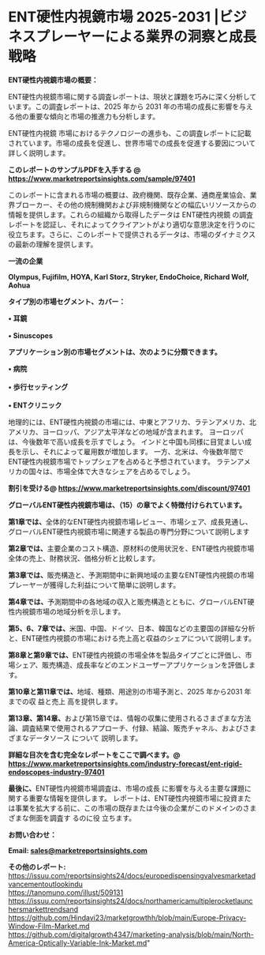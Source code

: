# ENT硬性内視鏡市場 2025-2031 |ビジネスプレーヤーによる業界の洞察と成長戦略

<strong><b>ENT硬性内視鏡市場の概要：</b></strong>

ENT硬性内視鏡市場に関する調査レポートは、現状と課題を巧みに深く分析しています。この調査レポートは、2025 年から 2031 年の市場の成長に影響を与える他の重要な傾向と市場の推進力も分析します。

ENT硬性内視鏡 市場におけるテクノロジーの進歩も、この調査レポートに記載されています。市場の成長を促進し、世界市場での成長を促進する要因について詳しく説明します。

<strong>このレポートのサンプルPDFを入手する @ <a href=https://www.marketreportsinsights.com/sample/97401>https://www.marketreportsinsights.com/sample/97401</a></strong>

このレポートに含まれる市場の概要は、政府機関、既存企業、通商産業協会、業界ブローカー、その他の規制機関および非規制機関などの幅広いリソースからの情報を提供します。これらの組織から取得したデータは ENT硬性内視鏡 の調査レポートを認証し、それによってクライアントがより適切な意思決定を行うのに役立ちます。さらに、このレポートで提供されるデータは、市場のダイナミクスの最新の理解を提供します。

<strong>一流の企業</strong>

<strong><b>Olympus, Fujifilm, HOYA, Karl Storz, Stryker, EndoChoice, Richard Wolf, Aohua</b></strong>

<strong><b>タイプ別の市場セグメント、カバー：</b></strong>

<strong>• 耳鏡<br><br>•  Sinuscopes</strong>

<strong><b>アプリケーション別の市場セグメントは、次のように分類できます。</b></strong>

<strong>• 病院<br><br>• 歩行セッティング<br><br>•  ENTクリニック</strong>

 地理的には、ENT硬性内視鏡の市場には、中東とアフリカ、ラテンアメリカ、北アメリカ、ヨーロッパ、アジア太平洋などの地域が含まれます。 ヨーロッパは、今後数年で高い成長を示すでしょう。 インドと中国も同様に目覚ましい成長を示し、それによって雇用数が増加します。 一方、北米は、今後数年間でENT硬性内視鏡市場でトップシェアを占めると予想されています。 ラテンアメリカの国々は、市場全体で大きなシェアを占めるでしょう。

<strong>割引を受ける@ <a href=https://www.marketreportsinsights.com/discount/97401>https://www.marketreportsinsights.com/discount/97401</a></strong>

<strong><b>グローバルENT硬性内視鏡市場は、（15）の章でよく特徴付けられています。</b></strong>

<strong><b>第</b></strong><strong><b>1章では、</b></strong>全体的なENT硬性内視鏡市場レビュー、市場シェア、成長見通し、グローバルENT硬性内視鏡市場に関連する製品の専門分野について説明します

<strong><b>第2章では、</b></strong>主要企業のコスト構造、原材料の使用状況を、ENT硬性内視鏡市場全体の売上、財務状況、価格分析と比較します。

<strong><b>第3章では、</b></strong>販売構造と、予測期間中に新興地域の主要なENT硬性内視鏡の市場プレーヤーが獲得した利益について簡単に説明します。

<strong><b>第4章では、</b></strong>予測期間中の各地域の収入と販売構造とともに、グローバルENT硬性内視鏡市場の地域分析を示します。

<strong><b>第5、6、7章では、</b></strong>米国、中国、ドイツ、日本、韓国などの主要国の詳細な分析と、ENT硬性内視鏡の市場における売上高と収益のシェアについて説明します。

<strong><b>第8章と第9章では、</b></strong>ENT硬性内視鏡の市場全体を製品タイプごとに評価し、市場シェア、販売構造、成長率などのエンドユーザーアプリケーションを評価します。

<strong><b>第10章と第11章では、</b></strong>地域、種類、用途別の市場予測と、2025 年から2031 年までの収 益と売上 高を提供します。

<strong><b>第13章、第14章、</b></strong>および第15章では、情報の収集に使用されるさまざまな方法論、調査結果で使用されるアプローチ、付録、結論、販売チャネル、およびさまざまなデータソース について 説明します。

<strong>詳細な目次を含む完全なレポートをここで調べます。@ <a href=https://www.marketreportsinsights.com/industry-forecast/ent-rigid-endoscopes-industry-97401>https://www.marketreportsinsights.com/industry-forecast/ent-rigid-endoscopes-industry-97401</a></strong>

<strong><b>最後に、</b></strong>ENT硬性内視鏡市場調査は、市場の成長 に影響を</a>与える主要な課題に関する重要な情報を提供します。 レポートは、ENT硬性内視鏡市場に投資または事業を拡大する前に、この市場の既存または今後の企業がこのドメインのさまざまな側面を調査す るのに役 立ちます。

<strong><b>お問い合わせ：</b></strong>

<strong>Email: </strong><a href=mailto:sales@marketreportsinsights.com><strong>sales@marketreportsinsights.com</strong></a>

<strong>その他のレポート:</strong>
<br>
<a href=https://issuu.com/reportsinsights24/docs/europedispensingvalvesmarketadvancementoutlookindu>https://issuu.com/reportsinsights24/docs/europedispensingvalvesmarketadvancementoutlookindu</a>
<br>
<a href=https://tanomuno.com/illust/509131>https://tanomuno.com/illust/509131</a>
<br>
<a href=https://issuu.com/reportsinsights24/docs/northamericamultiplerocketlaunchersmarkettrendsand>https://issuu.com/reportsinsights24/docs/northamericamultiplerocketlaunchersmarkettrendsand</a>
<br>
<a href=https://github.com/Hindavi23/marketgrowthh/blob/main/Europe-Privacy-Window-Film-Market.md>https://github.com/Hindavi23/marketgrowthh/blob/main/Europe-Privacy-Window-Film-Market.md</a>
<br>
<a href=https://github.com/digitalgrowth4347/marketing-analysis/blob/main/North-America-Optically-Variable-Ink-Market.md>https://github.com/digitalgrowth4347/marketing-analysis/blob/main/North-America-Optically-Variable-Ink-Market.md</a>"
